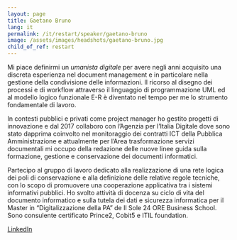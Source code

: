 ```yaml
---
layout: page
title: Gaetano Bruno
lang: it
permalink: /it/restart/speaker/gaetano-bruno
image: /assets/images/headshots/gaetano-bruno.jpg
child_of_ref: restart
---
```


Mi piace definirmi un *umanista digitale* per avere negli anni acquisito una discreta esperienza nel document management e in particolare nella gestione della condivisione delle informazioni. Il ricorso al disegno dei processi e di workflow attraverso il linguaggio di programmazione UML ed al modello logico funzionale E-R è diventato nel tempo per me lo strumento fondamentale di lavoro.

In contesti pubblici e privati come project manager ho gestito progetti di innovazione e dal 2017 collaboro con l’Agenzia per l’Italia Digitale dove sono stato dapprima coinvolto nel monitoraggio dei contratti ICT della Pubblica Amministrazione e attualmente per l’Area trasformazione servizi documentali mi occupo della redazione delle nuove linee guida sulla formazione, gestione e conservazione dei documenti informatici.

Partecipo al gruppo di lavoro dedicato alla realizzazione di una rete logica dei poli di conservazione e alla definizione delle relative regole tecniche, con lo scopo di promuovere una cooperazione applicativa tra i sistemi informativi pubblici. Ho svolto attività di docenza su ciclo di vita del documento informatico e sulla tutela dei dati e sicurezza informatica per il Master in “Digitalizzazione della PA” de Il Sole 24 ORE Business School. Sono consulente certificato Prince2, Cobit5 e ITIL foundation.

[LinkedIn](https://www.linkedin.com/in/gaetanobruno/)

